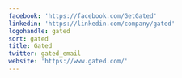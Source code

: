 ```yaml
---
facebook: 'https://facebook.com/GetGated'
linkedin: 'https://linkedin.com/company/gated'
logohandle: gated
sort: gated
title: Gated
twitter: gated_email
website: 'https://www.gated.com/'
---
```

